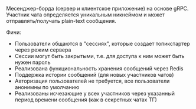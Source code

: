 Месенджер-борда (сервер и клиентское приложение) на основе gRPC.
Участник чата определяется уникальным никнеймом и может отправлять/получать plain-text сообщения. 

Фичи:
- Пользователи общаются в "сессиях", которые создает топикстартер через режим сервера
- Сессии могут быть закрытыми, т.е. для доступа к ним может быть нужен пароль
- Реализована функциональность хранения сообщений через Redis
- Поддержка истории сообщений (для новых участников чатов)
- Авторизация пользователей не требуется, все пользователи анонимны по умолчанию
- Реализованы исчезающие у всех участников через указанный период времени сообщения (как в секретных чатах ТГ)